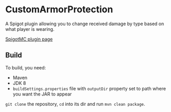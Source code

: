# CustomArmorProtection
A Spigot plugin allowing you to change received damage by type based on what player is wearing.

[SpigotMC plugin page](https://www.spigotmc.org/resources/customarmorprotection.76154/)

## Build

To build, you need:
- Maven
- JDK 8
- `buildSettings.properties` file with `outputDir` property set to path where you want the JAR to appear

`git clone` the repository, `cd` into its dir and run `mvn clean package`.